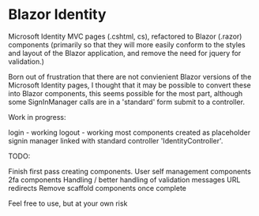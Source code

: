 # Blazor Identity

Microsoft Identity MVC pages (.cshtml, cs), refactored to Blazor (.razor) components (primarily so that they will more easily conform to the styles and layout of the Blazor application, and remove the need for jquery for validation.)

Born out of frustration that there are not convienient Blazor versions of the Microsoft Identity pages, I thought that it may be possible to convert these into Blazor components, this seems possible for the most part, although some SignInManager calls are in a 'standard' form submit to a controller.

Work in progress:

login - working
logout - working
most components created as placeholder
signin manager linked with standard controller 'IdentityController'.

TODO:

Finish first pass creating components.
User self management components
2fa components
Handling / better handling of validation messages
URL redirects
Remove scaffold components once complete

Feel free to use, but at your own risk
